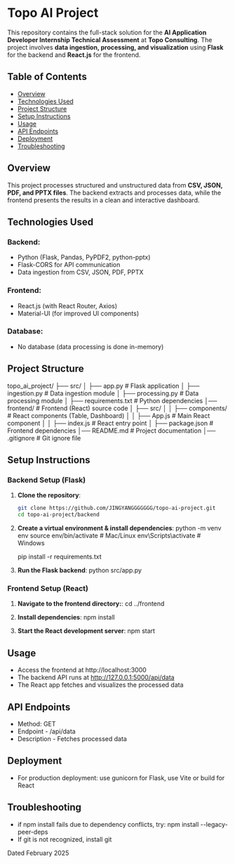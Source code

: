 # Topo AI Project

This repository contains the full-stack solution for the **AI Application Developer Internship Technical Assessment** at **Topo Consulting**. The project involves **data ingestion, processing, and visualization** using **Flask** for the backend and **React.js** for the frontend.

## Table of Contents

- [Overview](#overview)
- [Technologies Used](#technologies-used)
- [Project Structure](#project-structure)
- [Setup Instructions](#setup-instructions)
- [Usage](#usage)
- [API Endpoints](#api-endpoints)
- [Deployment](#deployment)
- [Troubleshooting](#troubleshooting)

## Overview

This project processes structured and unstructured data from **CSV, JSON, PDF, and PPTX files**. The backend extracts and processes data, while the frontend presents the results in a clean and interactive dashboard.

## Technologies Used

### Backend:
- Python (Flask, Pandas, PyPDF2, python-pptx)
- Flask-CORS for API communication
- Data ingestion from CSV, JSON, PDF, PPTX

### Frontend:
- React.js (with React Router, Axios)
- Material-UI (for improved UI components)

### Database:
- No database (data processing is done in-memory)

## Project Structure

topo_ai_project/ 
├── src/ 
│ ├── app.py # Flask application 
│ ├── ingestion.py # Data ingestion module 
│ ├── processing.py # Data processing module 
│ ├── requirements.txt # Python dependencies 
│── frontend/ # Frontend (React) source code 
│ ├── src/ 
│ │ ├── components/ # React components (Table, Dashboard) 
│ │ ├── App.js # Main React component 
│ │ ├── index.js # React entry point 
│ ├── package.json # Frontend dependencies 
│── README.md # Project documentation 
│── .gitignore # Git ignore file

## Setup Instructions

### Backend Setup (Flask)
1. **Clone the repository**:
   ```bash
   git clone https://github.com/JINGYANGGGGGGG/topo-ai-project.git
   cd topo-ai-project/backend
2. **Create a virtual environment & install dependencies**:
   python -m venv env
   source env/bin/activate  # Mac/Linux
   env\\Scripts\\activate   # Windows

   pip install -r requirements.txt

3. **Run the Flask backend**:
   python src/app.py

### Frontend Setup (React)
1. **Navigate to the frontend directory:**:
   cd ../frontend

2. **Install dependencies**:
   npm install

3. **Start the React development server**:
   npm start

## Usage
- Access the frontend at http://localhost:3000
- The backend API runs at http://127.0.0.1:5000/api/data
- The React app fetches and visualizes the processed data

## API Endpoints
- Method: GET
- Endpoint - /api/data
- Description - Fetches processed data

## Deployment
- For production deployment: use gunicorn for Flask, use Vite or build for React

## Troubleshooting
- if npm install fails due to dependency conflicts, try: npm install --legacy-peer-deps
- If git is not recognized, install git

Dated February 2025
